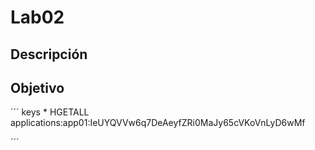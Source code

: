 # Lab02

## Descripción

## Objetivo

´´´
keys *
HGETALL applications:app01:IeUYQVVw6q7DeAeyfZRi0MaJy65cVKoVnLyD6wMf

´´´
